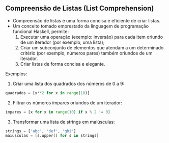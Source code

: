## Compreensão de Listas (List Comprehension)

<div class="small">

- Compreensão de listas é uma forma concisa e eficiente de criar listas.
- Um conceito tomado emprestado da linguagem de programação funcional Haskell, permite:
    1. Executar uma operação (exemplo: inversão) para cada item oriundo de um iterador (por exemplo, uma lista);
    2. Criar um subconjunto de elementos que atendam a um determinado critério (por exemplo, números pares) também oriundos de um iterador.
    3. Criar listas de forma concisa e elegante.

Exemplos:

1. Criar uma lista dos quadrados dos números de 0 a 9:

```python
quadrados = [x**2 for x in range(10)]
```

2. Filtrar os números ímpares oriundos de um iterador:
```python
impares = [x for x in range(10) if x % 2 != 0]
```

3. Transformar uma lista de strings em maiúsculas:
```python
strings = ['abc', 'def', 'ghi']
maiusculas = [s.upper() for s in strings]
```


</div>
